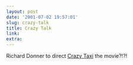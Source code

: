 ```yaml
---
layout: post
date: '2001-07-02 19:57:01'
slug: crazy-talk
title: Crazy Talk
link: 
extra: 
---
```


Richard Donner to direct [Crazy Taxi](http://www.cloudchaser.com/cc/sega/news/92544.html) the movie?!?!